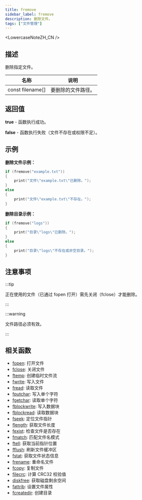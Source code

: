 ```yaml
---
title: fremove
sidebar_label: fremove
description: 删除文件。
tags: ["文件管理"]
---
```


<LowercaseNoteZH_CN />

## 描述

删除指定文件。

| 名称             | 说明               |
| ---------------- | ------------------ |
| const filename[] | 要删除的文件路径。 |

## 返回值

**true** - 函数执行成功。

**false** - 函数执行失败（文件不存在或权限不足）。

## 示例

**删除文件示例：**

```c
if (fremove("example.txt"))
{
    print("文件\"example.txt\"已删除。");
}
else
{
    print("文件\"example.txt\"不存在。");
}
```

**删除目录示例：**

```c
if (fremove("logs"))
{
    print("目录\"logs\"已删除。");
}
else
{
    print("目录\"logs\"不存在或非空目录。");
}
```

## 注意事项

:::tip

正在使用的文件（已通过 fopen 打开）需先关闭（fclose）才能删除。

:::

:::warning

文件路径必须有效。

:::

## 相关函数

- [fopen](fopen): 打开文件
- [fclose](fclose): 关闭文件
- [ftemp](ftemp): 创建临时文件流
- [fwrite](fwrite): 写入文件
- [fread](fread): 读取文件
- [fputchar](fputchar): 写入单个字符
- [fgetchar](fgetchar): 读取单个字符
- [fblockwrite](fblockwrite): 写入数据块
- [fblockread](fblockread): 读取数据块
- [fseek](fseek): 定位文件指针
- [flength](flength): 获取文件长度
- [fexist](fexist): 检查文件是否存在
- [fmatch](fmatch): 匹配文件名模式
- [ftell](ftell): 获取当前指针位置
- [fflush](fflush): 刷新文件缓冲区
- [fstat](fstat): 获取文件状态信息
- [frename](frename): 重命名文件
- [fcopy](fcopy): 复制文件
- [filecrc](filecrc): 计算 CRC32 校验值
- [diskfree](diskfree): 获取磁盘剩余空间
- [fattrib](fattrib): 设置文件属性
- [fcreatedir](fcreatedir): 创建目录

